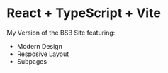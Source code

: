 # React + TypeScript + Vite

My Version of the BSB Site featuring:

- Modern Design
- Resposive Layout
- Subpages